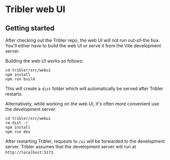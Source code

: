 # Tribler web UI

## Getting started

After checking out the Tribler repo, the web UI will not run out-of-the box. You'll either have to build the web UI or serve it from the Vite development server.

Building the web UI works as follows:

```
cd tribler/src/webui
npm install
npm run build
```

This will create a `dist` folder which will automatically be served after Tribler restarts.

Alternatively, while working on the web UI, it's often more convenient use the development server:

```
cd tribler/src/webui
rm dist -r
npm install
npm run dev
```

After restarting Tribler, requests to `/ui` will be forwarded to the development server. Tribler assumes that the development server will run at `http://localhost:5173`.